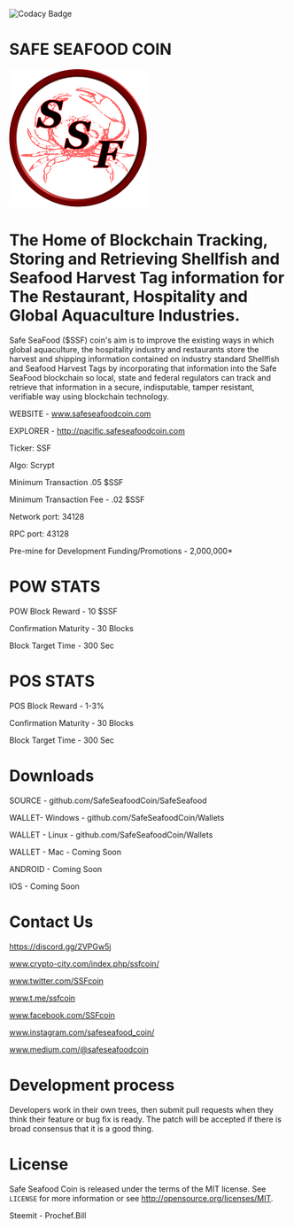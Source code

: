 ![Codacy Badge](https://api.codacy.com/project/badge/Grade/24cb0743bdfd45e4ba7876a0233f404a)

# SAFE SEAFOOD COIN

![SSF](SSFLOGO-small.png)

The Home of Blockchain Tracking, Storing and Retrieving Shellfish and Seafood Harvest Tag information for The Restaurant, Hospitality and Global Aquaculture Industries.
=====================================================================================================================================

Safe SeaFood ($SSF) coin's aim is to improve the existing ways in which global aquaculture, the hospitality industry and restaurants store the harvest and shipping information contained on industry standard Shellfish and Seafood Harvest Tags by incorporating that information into the Safe SeaFood blockchain so local, state and federal regulators can track and retrieve that information in a secure, indisputable, tamper resistant, verifiable way using blockchain technology.


WEBSITE - www.safeseafoodcoin.com

EXPLORER - http://pacific.safeseafoodcoin.com

Ticker: SSF

Algo: Scrypt

Minimum Transaction .05 $SSF

Minimum Transaction Fee - .02 $SSF

Network port: 34128

RPC port: 43128

Pre-mine for Development Funding/Promotions - 2,000,000*

POW STATS
================

POW Block Reward - 10 $SSF

Confirmation Maturity - 30 Blocks

Block Target Time - 300 Sec

POS STATS
==============

POS Block Reward - 1-3%

Confirmation Maturity - 30 Blocks

Block Target Time - 300 Sec


Downloads
===============

SOURCE - github.com/SafeSeafoodCoin/SafeSeafood

WALLET- Windows - github.com/SafeSeafoodCoin/Wallets

WALLET - Linux - github.com/SafeSeafoodCoin/Wallets

WALLET - Mac - Coming Soon

ANDROID - Coming Soon

IOS - Coming Soon

Contact Us
===============

https://discord.gg/2VPGw5j

www.crypto-city.com/index.php/ssfcoin/

www.twitter.com/SSFcoin

www.t.me/ssfcoin

www.facebook.com/SSFcoin

www.instagram.com/safeseafood_coin/

www.medium.com/@safeseafoodcoin


Development process
===========================

Developers work in their own trees, then submit pull requests when they think their feature or bug fix is ready. The patch will be accepted if there is broad consensus that it is a good thing.

License
=========

Safe Seafood Coin is released under the terms of the MIT license. See `LICENSE` for more
information or see http://opensource.org/licenses/MIT.


Steemit - Prochef.Bill
 



